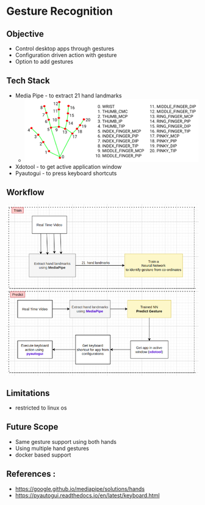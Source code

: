# Gesture Recognition

## Objective
- Control desktop apps through gestures
- Configuration driven action with gesture
- Option to add gestures

## Tech Stack
- Media Pipe - to extract 21 hand landmarks
  - ![alt text](https://github.com/a1rishav/gesture-sensor/blob/main/images/hand_landmarks.png)
- Xdotool - to get active application window
- Pyautogui - to press keyboard shortcuts

## Workflow
![alt text](https://github.com/a1rishav/gesture-sensor/blob/main/images/workflow.png)

## Limitations
- restricted to linux os

## Future Scope
- Same gesture support using both hands
- Using multiple hand gestures
- docker based support

## References :
- https://google.github.io/mediapipe/solutions/hands
- https://pyautogui.readthedocs.io/en/latest/keyboard.html
